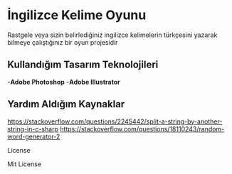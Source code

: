 # İngilizce Kelime Oyunu
Rastgele veya sizin belirlediğiniz ingilizce kelimelerin türkçesini yazarak bilmeye çalıştığınız bir oyun projesidir 

## Kullandığım Tasarım Teknolojileri
-**Adobe Photoshop**
-**Adobe Illustrator**

## Yardım Aldığım Kaynaklar
https://stackoverflow.com/questions/2245442/split-a-string-by-another-string-in-c-sharp
https://stackoverflow.com/questions/18110243/random-word-generator-2



License

Mit License

